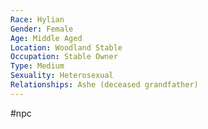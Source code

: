 ```yaml
---
Race: Hylian
Gender: Female
Age: Middle Aged
Location: Woodland Stable
Occupation: Stable Owner
Type: Medium
Sexuality: Heterosexual
Relationships: Ashe (deceased grandfather)
---
```

 #npc 


